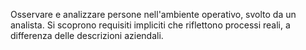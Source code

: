 Osservare e analizzare persone nell'ambiente operativo, svolto da un analista. 
Si scoprono requisiti impliciti che riflettono processi reali, a differenza delle descrizioni aziendali. 

